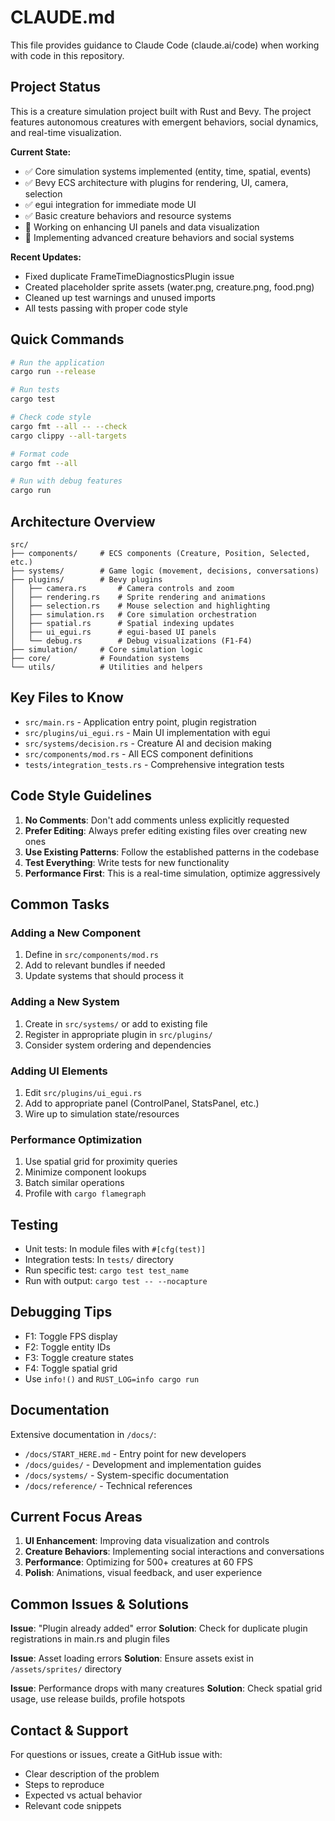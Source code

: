 # CLAUDE.md

This file provides guidance to Claude Code (claude.ai/code) when working with code in this repository.

## Project Status

This is a creature simulation project built with Rust and Bevy. The project features autonomous creatures with emergent behaviors, social dynamics, and real-time visualization.

**Current State:**
- ✅ Core simulation systems implemented (entity, time, spatial, events)
- ✅ Bevy ECS architecture with plugins for rendering, UI, camera, selection
- ✅ egui integration for immediate mode UI
- ✅ Basic creature behaviors and resource systems
- 🚧 Working on enhancing UI panels and data visualization
- 🚧 Implementing advanced creature behaviors and social systems

**Recent Updates:**
- Fixed duplicate FrameTimeDiagnosticsPlugin issue
- Created placeholder sprite assets (water.png, creature.png, food.png)
- Cleaned up test warnings and unused imports
- All tests passing with proper code style

## Quick Commands

```bash
# Run the application
cargo run --release

# Run tests
cargo test

# Check code style
cargo fmt --all -- --check
cargo clippy --all-targets

# Format code
cargo fmt --all

# Run with debug features
cargo run
```

## Architecture Overview

```
src/
├── components/     # ECS components (Creature, Position, Selected, etc.)
├── systems/        # Game logic (movement, decisions, conversations)
├── plugins/        # Bevy plugins 
│   ├── camera.rs       # Camera controls and zoom
│   ├── rendering.rs    # Sprite rendering and animations
│   ├── selection.rs    # Mouse selection and highlighting
│   ├── simulation.rs   # Core simulation orchestration
│   ├── spatial.rs      # Spatial indexing updates
│   ├── ui_egui.rs      # egui-based UI panels
│   └── debug.rs        # Debug visualizations (F1-F4)
├── simulation/     # Core simulation logic
├── core/           # Foundation systems
└── utils/          # Utilities and helpers
```

## Key Files to Know

- `src/main.rs` - Application entry point, plugin registration
- `src/plugins/ui_egui.rs` - Main UI implementation with egui
- `src/systems/decision.rs` - Creature AI and decision making
- `src/components/mod.rs` - All ECS component definitions
- `tests/integration_tests.rs` - Comprehensive integration tests

## Code Style Guidelines

1. **No Comments**: Don't add comments unless explicitly requested
2. **Prefer Editing**: Always prefer editing existing files over creating new ones
3. **Use Existing Patterns**: Follow the established patterns in the codebase
4. **Test Everything**: Write tests for new functionality
5. **Performance First**: This is a real-time simulation, optimize aggressively

## Common Tasks

### Adding a New Component
1. Define in `src/components/mod.rs`
2. Add to relevant bundles if needed
3. Update systems that should process it

### Adding a New System
1. Create in `src/systems/` or add to existing file
2. Register in appropriate plugin in `src/plugins/`
3. Consider system ordering and dependencies

### Adding UI Elements
1. Edit `src/plugins/ui_egui.rs`
2. Add to appropriate panel (ControlPanel, StatsPanel, etc.)
3. Wire up to simulation state/resources

### Performance Optimization
1. Use spatial grid for proximity queries
2. Minimize component lookups
3. Batch similar operations
4. Profile with `cargo flamegraph`

## Testing

- Unit tests: In module files with `#[cfg(test)]`
- Integration tests: In `tests/` directory
- Run specific test: `cargo test test_name`
- Run with output: `cargo test -- --nocapture`

## Debugging Tips

- F1: Toggle FPS display
- F2: Toggle entity IDs
- F3: Toggle creature states
- F4: Toggle spatial grid
- Use `info!()` and `RUST_LOG=info cargo run`

## Documentation

Extensive documentation in `/docs/`:
- `/docs/START_HERE.md` - Entry point for new developers
- `/docs/guides/` - Development and implementation guides
- `/docs/systems/` - System-specific documentation
- `/docs/reference/` - Technical references

## Current Focus Areas

1. **UI Enhancement**: Improving data visualization and controls
2. **Creature Behaviors**: Implementing social interactions and conversations
3. **Performance**: Optimizing for 500+ creatures at 60 FPS
4. **Polish**: Animations, visual feedback, and user experience

## Common Issues & Solutions

**Issue**: "Plugin already added" error
**Solution**: Check for duplicate plugin registrations in main.rs and plugin files

**Issue**: Asset loading errors
**Solution**: Ensure assets exist in `/assets/sprites/` directory

**Issue**: Performance drops with many creatures
**Solution**: Check spatial grid usage, use release builds, profile hotspots

## Contact & Support

For questions or issues, create a GitHub issue with:
- Clear description of the problem
- Steps to reproduce
- Expected vs actual behavior
- Relevant code snippets